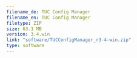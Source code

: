 ```yaml
---
filename_de: TUC Config Manager
filename_en: TUC Config Manager
filetype: ZIP
size: 63.1 MB
version: 3.4.win
link: "software/TUCConfigManager_r3-4-win.zip"
type: software
---
```

